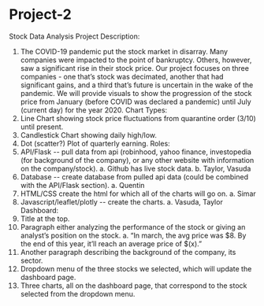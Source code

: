 # Project-2
Stock Data Analysis
Project Description:
1. The COVID-19 pandemic put the stock market in disarray.  Many companies were impacted to the point of bankruptcy.  Others, however, saw a significant rise in their stock price.  Our project focuses on three companies - one that’s stock was decimated, another that had significant gains, and a third that’s future is uncertain in the wake of the pandemic. We will provide visuals to show the progression of the stock price from January (before COVID was declared a pandemic) until July (current day) for the year 2020.
Chart Types:
1. Line Chart showing stock price fluctuations from quarantine order (3/10) until present.
2. Candlestick Chart showing daily high/low.
3. Dot (scatter?) Plot of quarterly earning.
Roles:
1. API/Flask -- pull data from api (robinhood, yahoo finance, investopedia (for background of the company), or any other website with information on the company/stock). 
a. Github has live stock data.
b. Taylor, Vasuda
2. Database -- create database from pulled api data (could be combined with the API/Flask section).
a. Quentin
3. HTML/CSS create the html for which all of the charts will go on.
a. Simar
4. Javascript/leaflet/plotly -- create the charts.
a. Vasuda, Taylor
Dashboard:
1. Title at the top.
2. Paragraph either analyzing the performance of the stock or giving an analyst’s position on the stock.
a. “In march, the avg price was $8.  By the end of this year, it’ll reach an average price of $(x).”
3. Another paragraph describing the background of the company, its sector.
4. Dropdown menu of the three stocks we selected, which will update the dashboard page.
5. Three charts, all on the dashboard page, that correspond to the stock selected from the dropdown menu.

